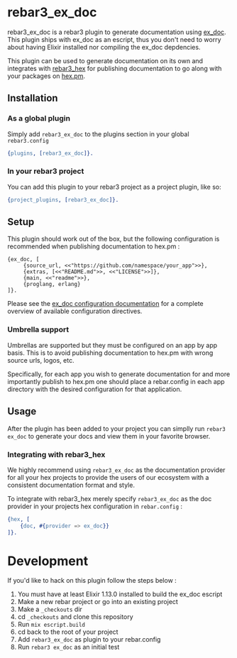 # rebar3_ex_doc

rebar3_ex_doc is a rebar3 plugin to generate documentation using [ex_doc](https://github.com/elixir-lang/ex_doc). This
plugin ships with ex_doc as an escript, thus you don't need to worry about having Elixir installed nor compiling
the ex_doc depdencies. 

This plugin can be used to generate documentation on its own and integrates with [rebar3_hex](https://github.com/erlef/rebar3_hex) for publishing documentation to go along with your packages on [hex.pm](https://hex.pm/). 

## Installation

### As a global plugin 

Simply add `rebar3_ex_doc` to the plugins section in your global `rebar3.config` 

```erlang 
{plugins, [rebar3_ex_doc]}.
```

### In your rebar3 project 

You can add this plugin to your rebar3 project as a project plugin, like so: 

```erlang 
{project_plugins, [rebar3_ex_doc]}.
```

## Setup 

This plugin should work out of the box, but the following configuration is recommended when publishing documentation to
hex.pm : 

```
{ex_doc, [
     {source_url, <<"https://github.com/namespace/your_app">>},
     {extras, [<<"README.md">>, <<"LICENSE">>]},
     {main, <<"readme">>},
     {proglang, erlang}
]}.
```

Please see the [ex_doc configuration documentation](https://hexdocs.pm/ex_doc/Mix.Tasks.Docs.html#module-configuration)
for a complete overview of available configuration directives. 

### Umbrella support

Umbrellas are supported but they must be configured on an app by app basis. This is to avoid publishing documentation to
hex.pm with wrong source urls, logos, etc. 

Specifically, for each app you wish to generate documentation for and more importantly publish to hex.pm one should place a rebar.config in each app directory with the desired configuration for that application.

## Usage 

After the plugin has been added to your project you can simplly run `rebar3 ex_doc` to generate your docs and view them
in your favorite browser.

### Integrating with rebar3_hex 

We highly recommend using `rebar3_ex_doc` as the documentation provider for all your hex projects to provide the users
of our ecosystem with a consistent documentation format and style.

To integrate with rebar3_hex merely specify `rebar3_ex_doc` as the doc provider in your projects 
hex configuration in `rebar.config` : 

```erlang
{hex, [
    {doc, #{provider => ex_doc}}
]}.
```

# Development

If you'd like to hack on this plugin follow the steps below : 

1. You must have at least Elixir 1.13.0 installed to build the ex_doc escript
2. Make a new rebar project or go into an existing project
3. Make a `_checkouts` dir 
4. cd `_checkouts` and clone this repository 
5. Run `mix escript.build` 
6. cd back to the root of your project 
7. Add `rebar3_ex_doc` as plugin to your rebar.config 
8. Run `rebar3 ex_doc` as an initial test
